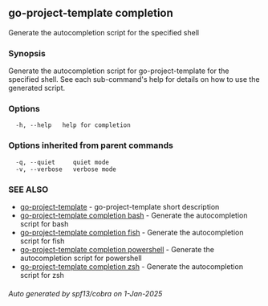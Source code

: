 ## go-project-template completion

Generate the autocompletion script for the specified shell

### Synopsis

Generate the autocompletion script for go-project-template for the specified shell.
See each sub-command's help for details on how to use the generated script.


### Options

```
  -h, --help   help for completion
```

### Options inherited from parent commands

```
  -q, --quiet     quiet mode
  -v, --verbose   verbose mode
```

### SEE ALSO

* [go-project-template](go-project-template.md)	 - go-project-template short description
* [go-project-template completion bash](go-project-template_completion_bash.md)	 - Generate the autocompletion script for bash
* [go-project-template completion fish](go-project-template_completion_fish.md)	 - Generate the autocompletion script for fish
* [go-project-template completion powershell](go-project-template_completion_powershell.md)	 - Generate the autocompletion script for powershell
* [go-project-template completion zsh](go-project-template_completion_zsh.md)	 - Generate the autocompletion script for zsh

###### Auto generated by spf13/cobra on 1-Jan-2025

